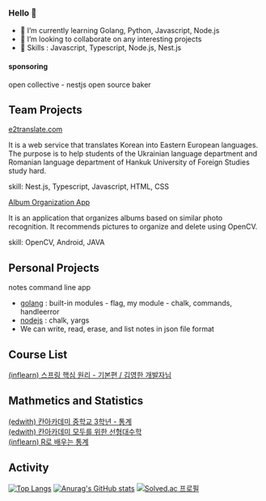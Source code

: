 ### Hello 👋

- 🌱 I’m currently learning Golang, Python, Javascript, Node.js
- 👯 I’m looking to collaborate on any interesting projects
- 🤔 Skills : Javascript, Typescript, Node.js, Nest.js

#### sponsoring

open collective - nestjs open source baker

## Team Projects

[e2translate.com](https://www.e2translate.com/)

It is a web service that translates Korean into Eastern European languages. The purpose is to help students of the Ukrainian language department and Romanian language department of Hankuk University of Foreign Studies study hard.

skill: Nest.js, Typescript, Javascript, HTML, CSS

[Album Organization App](https://github.com/JaeEon-Ryu/BeaM4)

It is an application that organizes albums based on similar photo recognition. It recommends pictures to organize and delete using OpenCV.

skill: OpenCV, Android, JAVA

## Personal Projects

notes command line app 
- [golang](https://github.com/jinsuSang/notes-app) : built-in modules - flag, my module - chalk, commands, handleerror
- [nodejs](https://github.com/jinsuSang/note-app) : chalk, yargs
- We can write, read, erase, and list notes in json file format


## Course List

[(inflearn) 스프링 핵심 원리 - 기본편 / 김영한 개발자님](https://www.inflearn.com/certificate/214287-325969-2355584)

## Mathmetics and Statistics

[(edwith) 칸아카데미 중학교 3학년 - 통계](https://climbplant39.tistory.com/55?category=992116)  
[(edwith) 칸아카데미 모두를 위한 선형대수학](https://github.com/jinsuSang/linear-algebra-for-everyone)  
[(inflearn) R로 배우는 통계](https://github.com/jinsuSang/Statistics-learned-by-R)

<!--
**jinsuSang/jinsuSang** is a ✨ _special_ ✨ repository because its `README.md` (this file) appears on your GitHub profile.

Here are some ideas to get you started:

- 🔭 I’m currently working on ...
- 🌱 I’m currently learning ...
- 👯 I’m looking to collaborate on ...
- 🤔 I’m looking for help with ...
- 💬 Ask me about ...
- 📫 How to reach me: ...
- 😄 Pronouns: ...
- ⚡ Fun fact: ...
-->

## Activity
[![Top Langs](https://github-readme-stats.vercel.app/api/top-langs/?username=jinsuSang&exclude_repo=JaeEon-Ryu/BeaM4,openCVFeatureMatchingList,opencvFeatureMatching)](https://github.com/jinsuSang/github-readme-stats)
[![Anurag's GitHub stats](https://github-readme-stats.vercel.app/api?username=jinsuSang)](https://github.com/anuraghazra/github-readme-stats)
[![Solved.ac
프로필](http://mazassumnida.wtf/api/v2/generate_badge?boj=climbplant39)](https://solved.ac/climbplant39)

